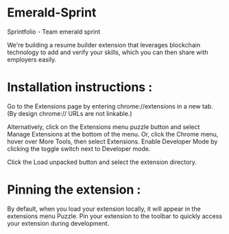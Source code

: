 # Emerald-Sprint
Sprintfolio - Team emerald sprint

We're building a resume builder extension that leverages blockchain technology to add and verify your skills, which you can then share with employers easily.

# Installation instructions : 

Go to the Extensions page by entering chrome://extensions in a new tab. (By design chrome:// URLs are not linkable.)

Alternatively, click on the Extensions menu puzzle button and select Manage Extensions at the bottom of the menu.
Or, click the Chrome menu, hover over More Tools, then select Extensions.
Enable Developer Mode by clicking the toggle switch next to Developer mode.

Click the Load unpacked button and select the extension directory.

# Pinning the extension : 

By default, when you load your extension locally, it will appear in the extensions menu Puzzle. Pin your extension to the toolbar to quickly access your extension during development.